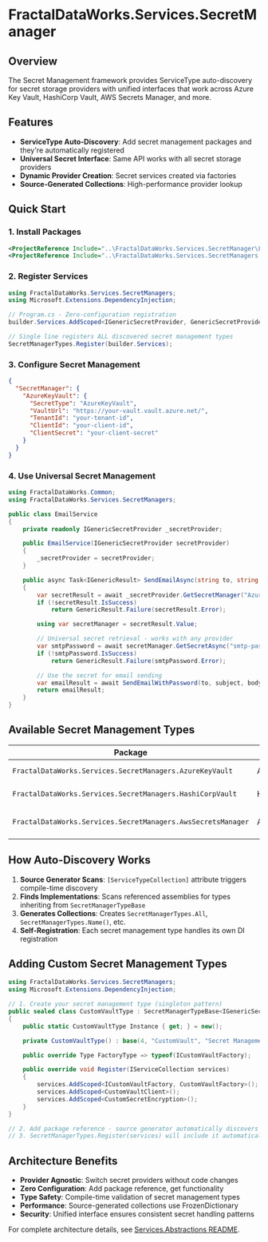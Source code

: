 # FractalDataWorks.Services.SecretManager

## Overview

The Secret Management framework provides ServiceType auto-discovery for secret storage providers with unified interfaces that work across Azure Key Vault, HashiCorp Vault, AWS Secrets Manager, and more.

## Features

- **ServiceType Auto-Discovery**: Add secret management packages and they're automatically registered
- **Universal Secret Interface**: Same API works with all secret storage providers
- **Dynamic Provider Creation**: Secret services created via factories
- **Source-Generated Collections**: High-performance provider lookup

## Quick Start

### 1. Install Packages

```xml
<ProjectReference Include="..\FractalDataWorks.Services.SecretManager\FractalDataWorks.Services.SecretManagers.csproj" />
<ProjectReference Include="..\FractalDataWorks.Services.SecretManagers.AzureKeyVault\FractalDataWorks.Services.SecretManagers.AzureKeyVault.csproj" />
```

### 2. Register Services

```csharp
using FractalDataWorks.Services.SecretManagers;
using Microsoft.Extensions.DependencyInjection;

// Program.cs - Zero-configuration registration
builder.Services.AddScoped<IGenericSecretProvider, GenericSecretProvider>();

// Single line registers ALL discovered secret management types
SecretManagerTypes.Register(builder.Services);
```

### 3. Configure Secret Management

```json
{
  "SecretManager": {
    "AzureKeyVault": {
      "SecretType": "AzureKeyVault",
      "VaultUrl": "https://your-vault.vault.azure.net/",
      "TenantId": "your-tenant-id",
      "ClientId": "your-client-id",
      "ClientSecret": "your-client-secret"
    }
  }
}
```

### 4. Use Universal Secret Management

```csharp
using FractalDataWorks.Common;
using FractalDataWorks.Services.SecretManagers;

public class EmailService
{
    private readonly IGenericSecretProvider _secretProvider;

    public EmailService(IGenericSecretProvider secretProvider)
    {
        _secretProvider = secretProvider;
    }

    public async Task<IGenericResult> SendEmailAsync(string to, string subject, string body)
    {
        var secretResult = await _secretProvider.GetSecretManager("AzureKeyVault");
        if (!secretResult.IsSuccess)
            return GenericResult.Failure(secretResult.Error);

        using var secretManager = secretResult.Value;

        // Universal secret retrieval - works with any provider
        var smtpPassword = await secretManager.GetSecretAsync("smtp-password");
        if (!smtpPassword.IsSuccess)
            return GenericResult.Failure(smtpPassword.Error);

        // Use the secret for email sending
        var emailResult = await SendEmailWithPassword(to, subject, body, smtpPassword.Value);
        return emailResult;
    }
}
```

## Available Secret Management Types

| Package | Secret Type | Purpose |
|---------|------------|---------|
| `FractalDataWorks.Services.SecretManagers.AzureKeyVault` | AzureKeyVault | Azure Key Vault |
| `FractalDataWorks.Services.SecretManagers.HashiCorpVault` | HashiCorpVault | HashiCorp Vault |
| `FractalDataWorks.Services.SecretManagers.AwsSecretsManager` | AwsSecretsManager | AWS Secrets Manager |

## How Auto-Discovery Works

1. **Source Generator Scans**: `[ServiceTypeCollection]` attribute triggers compile-time discovery
2. **Finds Implementations**: Scans referenced assemblies for types inheriting from `SecretManagerTypeBase`
3. **Generates Collections**: Creates `SecretManagerTypes.All`, `SecretManagerTypes.Name()`, etc.
4. **Self-Registration**: Each secret management type handles its own DI registration

## Adding Custom Secret Management Types

```csharp
using FractalDataWorks.Services.SecretManagers;
using Microsoft.Extensions.DependencyInjection;

// 1. Create your secret management type (singleton pattern)
public sealed class CustomVaultType : SecretManagerTypeBase<IGenericSecretManager, CustomVaultConfiguration, ICustomVaultFactory>
{
    public static CustomVaultType Instance { get; } = new();

    private CustomVaultType() : base(4, "CustomVault", "Secret Management Providers") { }

    public override Type FactoryType => typeof(ICustomVaultFactory);

    public override void Register(IServiceCollection services)
    {
        services.AddScoped<ICustomVaultFactory, CustomVaultFactory>();
        services.AddScoped<CustomVaultClient>();
        services.AddScoped<CustomSecretEncryption>();
    }
}

// 2. Add package reference - source generator automatically discovers it
// 3. SecretManagerTypes.Register(services) will include it automatically
```

## Architecture Benefits

- **Provider Agnostic**: Switch secret providers without code changes
- **Zero Configuration**: Add package reference, get functionality
- **Type Safety**: Compile-time validation of secret management types
- **Performance**: Source-generated collections use FrozenDictionary
- **Security**: Unified interface ensures consistent secret handling patterns

For complete architecture details, see [Services.Abstractions README](../FractalDataWorks.Services.Abstractions/README.md).